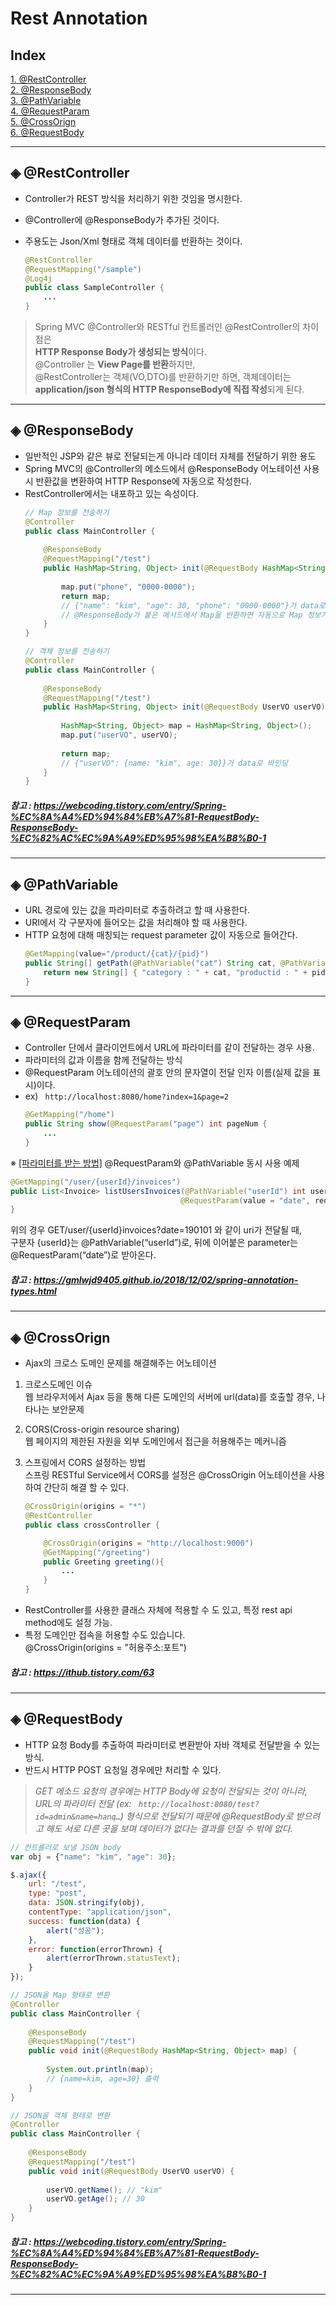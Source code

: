 
Rest Annotation
=======================================
Index   
--------

[1. @RestController](#◈-@RestController)   
[2. @ResponseBody](#◈-@ResponseBody)     
[3. @PathVariable](#◈-@PathVariable)   
[4. @RequestParam](#◈-@RequestParam)   
[5. @CrossOrign](#◈-@CrossOrign)   
[6. @RequestBody](#◈-@RequestBody) 


------------------------------

## ◈ @RestController
* Controller가 REST 방식을 처리하기 위한 것임을 명시한다.
* @Controller에 @ResponseBody가 추가된 것이다.
* 주용도는 Json/Xml 형태로 객체 데이터를 반환하는 것이다.

    ```java
    @RestController
    @RequestMapping("/sample")
    @Log4j
    public class SampleController {
        ...
    }    
    ```

> Spring MVC @Controller와 RESTful 컨트롤러인 @RestController의 차이점은   
> **HTTP Response Body가 생성되는 방식**이다.   
> @Controller 는 **View Page를 반환**하지만,   
> @RestController는 객체(VO,DTO)를 반환하기만 하면, 객체데이터는 **application/json 형식의 HTTP ResponseBody에 직접 작성**되게 된다.



<hr>

## ◈ @ResponseBody
* 일반적인 JSP와 같은 뷰로 전달되는게 아니라 데이터 자체를 전달하기 위한 용도
* Spring MVC의 @Controller의 메소드에서 @ResponseBody 어노테이션 사용 시 반환값을 변환하여 HTTP Response에 자동으로 작성한다. 
* RestController에서는 내포하고 있는 속성이다.    
    ```java
    // Map 정보를 전송하기
    @Controller
    public class MainController {
        
        @ResponseBody
        @RequestMapping("/test")
        public HashMap<String, Object> init(@RequestBody HashMap<String, Object> map) {
            
            map.put("phone", "0000-0000");
            return map;
            // {"name": "kim", "age": 30, "phone": "0000-0000"}가 data로 바인딩
            // @ResponseBody가 붙은 메서드에서 Map을 반환하면 자동으로 Map 정보가 JSON 객체로 변환되어 전송된다.
        }
    }
    ```    
    ```java
    // 객체 정보를 전송하기 
    @Controller
    public class MainController {
        
        @ResponseBody
        @RequestMapping("/test")
        public HashMap<String, Object> init(@RequestBody UserVO userVO) {
            
            HashMap<String, Object> map = HashMap<String, Object>();
            map.put("userVO", userVO);
            
            return map;
            // {"userVO": {name: "kim", age: 30}}가 data로 바인딩
        }
    }
    ```
##### 참고 : https://webcoding.tistory.com/entry/Spring-%EC%8A%A4%ED%94%84%EB%A7%81-RequestBody-ResponseBody-%EC%82%AC%EC%9A%A9%ED%95%98%EA%B8%B0-1

<hr>

## ◈ @PathVariable
* URL 경로에 있는 값을 파라미터로 추출하려고 할 때 사용한다.
* URI에서 각 구분자에 들어오는 값을 처리해야 할 때 사용한다.
* HTTP 요청에 대해 매칭되는 request parameter 값이 자동으로 들어간다.
    ```java
    @GetMapping(value="/product/{cat}/{pid}")
	public String[] getPath(@PathVariable("cat") String cat, @PathVariable("pid") Integer pid) {
		return new String[] { "category : " + cat, "productid : " + pid };
	}
    ```
<hr>

## ◈ @RequestParam
* Controller 단에서 클라이언트에서 URL에 파라미터를 같이 전달하는 경우 사용.
* 파라미터의 값과 이름을 함께 전달하는 방식
* @RequestParam 어노테이션의 괄호 안의 문자열이 전달 인자 이름(실제 값을 표시)이다.
* ex) ` http://localhost:8080/home?index=1&page=2`
    ```java
    @GetMapping("/home")
    public String show(@RequestParam("page") int pageNum {
        ...
    }    
    ```

※ <U>[파라미터를 받는 방법]</U> @RequestParam와 @PathVariable 동시 사용 예제
```java
@GetMapping("/user/{userId}/invoices")
public List<Invoice> listUsersInvoices(@PathVariable("userId") int user,
	                                  @RequestParam(value = "date", required = false) Date dateOrNull) {
}
```
위의 경우 GET/user/{userId}invoices?date=190101 와 같이 uri가 전달될 때,   
구분자 {userId}는 @PathVariable(“userId”)로,
뒤에 이어붙은 parameter는 @RequestParam(“date”)로 받아온다.

##### 참고 : https://gmlwjd9405.github.io/2018/12/02/spring-annotation-types.html

<hr>

## ◈ @CrossOrign
* Ajax의 크로스 도메인 문제를 해결해주는 어노테이션   
1. 크로스도메인 이슈   
웹 브라우저에서 Ajax 등을 통해 다른 도메인의 서버에 url(data)를 호출할 경우, 나타나는 보안문제
2. CORS(Cross-origin resource sharing)   
웹 페이지의 제한된 자원을 외부 도메인에서 접근을 허용해주는 메커니즘
3. 스프링에서 CORS 설정하는 방법   
스프링  RESTful Service에서 CORS를 설정은 @CrossOrigin 어노테이션을 사용하여 간단히 해결 할 수 있다.

    ```java
    @CrossOrigin(origins = "*")
    @RestController
    public class crossController {

        @CrossOrigin(origins = "http://localhost:9000")
        @GetMapping("/greeting")
        public Greeting greeting(){
            ...
        }            
    }    
    ```
* RestController를 사용한 클래스 자체에 적용할 수 도 있고, 특정 rest api method에도 설정 가능.
* 특정 도메인만 접속을 허용할 수도 있습니다.    
@CrossOrigin(origins = "허용주소:포트")

##### 참고 : https://ithub.tistory.com/63

<hr>

## ◈ @RequestBody
* HTTP 요청 Body를 추출하여 파라미터로 변환받아 자바 객체로 전달받을 수 있는 방식.
* 반드시 HTTP POST 요청일 경우에만 처리할 수 있다.    
> *GET 메소드 요청의 경우에는 HTTP Body에 요청이 전달되는 것이 아니라, URL의 파라미터 전달 (ex: ` http://localhost:8080/test?id=admin&name=hanq…`) 형식으로 전달되기 때문에 @RequestBody로 받으려고 해도 서로 다른 곳을 보며 데이터가 없다는 결과를 던질 수 밖에 없다.*

```javascript
// 컨트롤러로 보낼 JSON body
var obj = {"name": "kim", "age": 30};

$.ajax({
    url: "/test",
    type: "post",
    data: JSON.stringify(obj),
    contentType: "application/json",
    success: function(data) {
        alert("성공");
    },
    error: function(errorThrown) {
        alert(errorThrown.statusText);
    }
});
```
```java
// JSON을 Map 형태로 변환
@Controller
public class MainController {
	
    @ResponseBody
    @RequestMapping("/test")
    public void init(@RequestBody HashMap<String, Object> map) {
    
    	System.out.println(map);
    	// {name=kim, age=30} 출력
    }
}
```
```java
// JSON을 객체 형태로 변환
@Controller
public class MainController {
	
    @ResponseBody
    @RequestMapping("/test")
    public void init(@RequestBody UserVO userVO) {
        
    	userVO.getName(); // "kim"
        userVO.getAge(); // 30
    }
}
```
##### 참고 : https://webcoding.tistory.com/entry/Spring-%EC%8A%A4%ED%94%84%EB%A7%81-RequestBody-ResponseBody-%EC%82%AC%EC%9A%A9%ED%95%98%EA%B8%B0-1

<hr>




